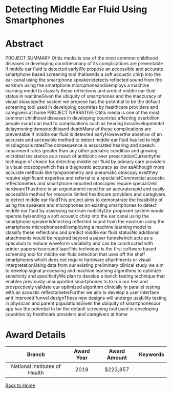 
Detecting Middle Ear Fluid Using Smartphones
============================================

# Abstract


PROJECT SUMMARY Otitis media is one of the most common childhood diseases in developing countriesmany of its complications are preventable if middle ear fluid is detected earlyWe propose an accessible and accurate smartphone based screening tool thatisends a soft acoustic chirp into the ear canal using the smartphone speakeriidetects reflected sound from the eardrum using the smartphone microphoneandiiiemploys a machine learning model to classify these reflections and predict middle ear fluid status in realtimeGiven the ubiquity of smartphones and the inaccuracy of visual otoscopythe system we propose has the potential to be the default screening tool used in developing countries by healthcare providers and caregivers at home PROJECT NARRATIVE Otitis media is one of the most common childhood diseases in developing countries affecting overbillion people inand can lead to complications such as hearing lossdevelopmental delaymeningitismastoiditisand deathMany of these complications are preventable if middle ear fluid is detected earlyHoweverthe absence of an accurate and accessible method to detect middle ear fluid has led to high misdiagnosis ratesThe consequence is associated hearing and speech impairment rates greater than any other pediatric condition and growing microbial resistance as a result of antibiotic over prescriptionCurrentlythe technique of choice for detecting middle ear fluid by primary care providers is visual otoscopywhich has a diagnostic accuracy as low asAlthough more accurate methods like tympanometry and pneumatic otoscopy existthey require significant expertise and referral to a specialistCommercial acoustic reflectometers and smartphone mounted otoscopes require specialized hardwareThusthere is an urgentunmet need for an accuraterapid and easily accessible method for resource limited healthcare providers and caregivers to detect middle ear fluidThis project aims to demonstrate the feasibility of using the speakers and microphones on existing smartphones to detect middle ear fluid by assessing eardrum mobilityOur proposed system would operate byisending a soft acoustic chirp into the ear canal using the smartphone speakeriidetecting reflected sound from the eardrum using the smartphone microphoneandiiiemploying a machine learning model to classify these reflections and predict middle ear fluid statusNo additional attachments would be required beyond a paper funnelwhich acts as a speculum to reduce waveform variability and can be constructed with printer paperscissorsand tapeThis technique is the first software based screening tool for middle ear fluid detection that uses off the shelf smartphones which does not require hardware attachments or visual interpretationUsing data from our existing preliminary clinical study we aim to develop signal processing and machine learning algorithms to optimize sensitivity and specificityWe plan to develop a bench testing technique that enables previously unsupported smartphones to to run our test and prospectively validate our optimized algorithm clinically in parallel testing with an acoustic reflectometerFurther we aim to develop a user interface and improved funnel designThese new designs will undergo usability testing in physician and parent populationsGiven the ubiquity of smartphonesour app has the potential to be the default screening tool used in developing countries by healthcare providers and caregivers at home  

# Award Details

|Branch|Award Year|Award Amount|Keywords|
| :---: | :---: | :---: | :---: |
|National Institutes of Health|2019|$223,857||
  
  


[Back to Home](https://github.com/chrischow/dod_sbir_awards/Reports/JH/#2421)